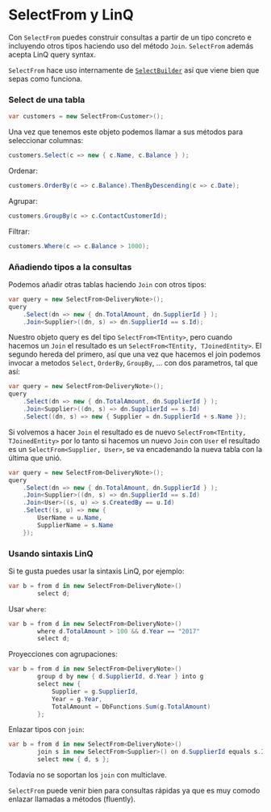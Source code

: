 # SelectFrom y LinQ

Con `SelectFrom` puedes construir consultas a partir de un tipo concreto e incluyendo otros tipos haciendo uso del método `Join`. `SelectFrom` además acepta LinQ query syntax.

`SelectFrom` hace uso internamente de [`SelectBuilder`](./selectbuilder-es.md) así que viene bien que sepas como funciona.

### Select de una tabla

```` csharp
var customers = new SelectFrom<Customer>();
````

Una vez que tenemos este objeto podemos llamar a sus métodos para seleccionar columnas:

```` csharp
customers.Select(c => new { c.Name, c.Balance } );
````

Ordenar:

```` csharp
customers.OrderBy(c => c.Balance).ThenByDescending(c => c.Date);
````

Agrupar:

```` csharp
customers.GroupBy(c => c.ContactCustomerId);
````

Filtrar:
```` csharp
customers.Where(c => c.Balance > 1000);
````

### Añadiendo tipos a la consultas

Podemos añadir otras tablas haciendo `Join` con otros tipos:

```` csharp
var query = new SelectFrom<DeliveryNote>();
query
    .Select(dn => new { dn.TotalAmount, dn.SupplierId } );
    .Join<Supplier>((dn, s) => dn.SupplierId == s.Id);
````

Nuestro objeto query es del tipo `SelectFrom<TEntity>`, pero cuando hacemos un `Join` el resultado es un `SelectFrom<TEntity, TJoinedEntity>`. El segundo hereda del primero, así que una vez que hacemos el join podemos invocar a metodos `Select`, `OrderBy`, `GroupBy`, ... con dos parametros, tal que así:

```` csharp
var query = new SelectFrom<DeliveryNote>();
query
    .Select(dn => new { dn.TotalAmount, dn.SupplierId } );
    .Join<Supplier>((dn, s) => dn.SupplierId == s.Id)
    .Select((dn, s) => new { Supplier = dn.SupplierId + s.Name });    
````

Si volvemos a hacer `Join` el resultado es de nuevo `SelectFrom<TEntity, TJoinedEntity>` por lo tanto si hacemos un nuevo `Join` con `User` el resultado es un `SelectFrom<Supplier, User>`, se va encadenando la nueva tabla con la última que unió.

```` csharp
var query = new SelectFrom<DeliveryNote>();
query
    .Select(dn => new { dn.TotalAmount, dn.SupplierId } );
    .Join<Supplier>((dn, s) => dn.SupplierId == s.Id)
    .Join<User>((s, u) => s.CreatedBy == u.Id)
    .Select((s, u) => new { 
        UserName = u.Name, 
        SupplierName = s.Name 
    });
````

### Usando sintaxis LinQ

Si te gusta puedes usar la sintaxis LinQ, por ejemplo:

```` csharp
var b = from d in new SelectFrom<DeliveryNote>()
        select d;
````

Usar `where`:
```` csharp
var b = from d in new SelectFrom<DeliveryNote>()
        where d.TotalAmount > 100 && d.Year == "2017"
        select d;
````

Proyecciones con agrupaciones:

```` csharp
var b = from d in new SelectFrom<DeliveryNote>()
        group d by new { d.SupplierId, d.Year } into g
        select new { 
            Supplier = g.SupplierId, 
            Year = g.Year, 
            TotalAmount = DbFunctions.Sum(g.TotalAmount) 
        };
````

Enlazar tipos con `join`:

```` csharp
var b = from d in new SelectFrom<DeliveryNote>()
        join s in new SelectFrom<Supplier>() on d.SupplierId equals s.Id
        select new { d, s };
````

Todavía no se soportan los `join` con multiclave.

`SelectFrom` puede venir bien para consultas rápidas ya que es muy comodo enlazar llamadas a métodos (fluently).